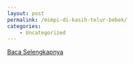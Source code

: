 ```yaml
---
layout: post
permalink: /mimpi-di-kasih-telur-bebek/
categories:
    - Uncategorized
---
```


[Baca Selengkapnya](/04)